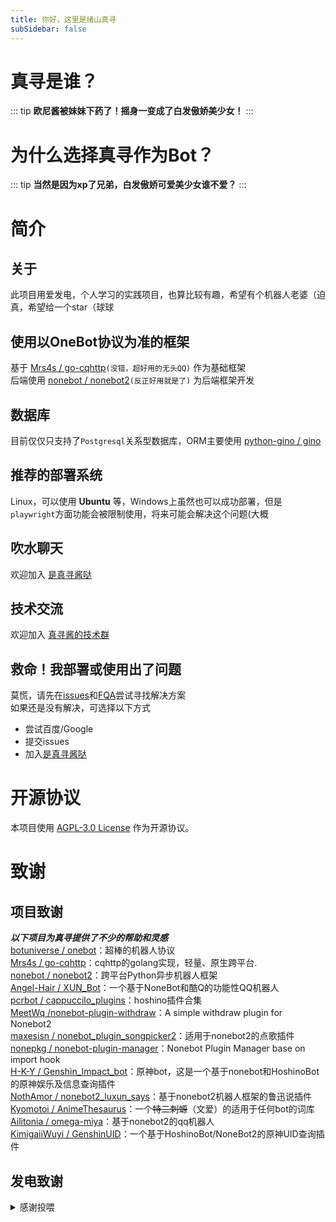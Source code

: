 ```yaml
---
title: 你好，这里是绪山真寻
subSidebar: false
---
```



__真寻是谁？__
===

::: tip
__欧尼酱被妹妹下药了！摇身一变成了白发傲娇美少女！__
:::

__为什么选择真寻作为Bot？__
===

::: tip
__当然是因为xp了兄弟，白发傲娇可爱美少女谁不爱？__
:::

__简介__
===

## 关于

此项目用爱发电，个人学习的实践项目，也算比较有趣，希望有个机器人老婆（迫真，希望给一个star（球球

## 使用以OneBot协议为准的框架

基于 [Mrs4s / go-cqhttp](https://github.com/Mrs4s/go-cqhttp)`(没错，超好用的无头QQ)` 作为基础框架  
后端使用 [nonebot / nonebot2](https://github.com/nonebot/nonebot2)`(反正好用就是了)` 为后端框架开发

## 数据库

目前仅仅只支持了`Postgresql`关系型数据库，ORM主要使用 [python-gino / gino](https://github.com/python-gino/gino)

## 推荐的部署系统

Linux，可以使用 __Ubuntu__ 等，Windows上虽然也可以成功部署，但是`playwright`方面功能会被限制使用，将来可能会解决这个问题(大概

## 吹水聊天

欢迎加入 [是真寻酱哒](https://jq.qq.com/?_wv=1027&k=u8PgBkMZ)

## 技术交流

欢迎加入 [真寻酱的技术群](https://jq.qq.com/?_wv=1027&k=u8PgBkMZ)

## 救命！我部署或使用出了问题

莫慌，请先在[issues](https://github.com/HibiKier/zhenxun_bot/issues)和[FQA](/development/faq/FAQ)尝试寻找解决方案  
如果还是没有解决，可选择以下方式  

* 尝试百度/Google
* 提交issues
* 加入[是真寻酱哒](https://jq.qq.com/?_wv=1027&k=u8PgBkMZ)

__开源协议__
===

本项目使用 [AGPL-3.0 License](https://github.com/HibiKier/zhenxun_bot/blob/main/LICENSE) 作为开源协议。

__致谢__
===

__项目致谢__
---

___以下项目为真寻提供了不少的帮助和灵感___  
[botuniverse / onebot](https://github.com/botuniverse/onebot)：超棒的机器人协议  
[Mrs4s / go-cqhttp](https://github.com/Mrs4s/go-cqhttp)：cqhttp的golang实现，轻量、原生跨平台.  
[nonebot / nonebot2](https://github.com/nonebot/nonebot2)：跨平台Python异步机器人框架  
[Angel-Hair / XUN_Bot](https://github.com/Angel-Hair/XUN_Bot)：一个基于NoneBot和酷Q的功能性QQ机器人  
[pcrbot / cappuccilo_plugins](https://github.com/pcrbot/cappuccilo_plugins)：hoshino插件合集  
[MeetWq /nonebot-plugin-withdraw](https://github.com/MeetWq/nonebot-plugin-withdraw)：A simple withdraw plugin for Nonebot2  
[maxesisn / nonebot_plugin_songpicker2](https://github.com/maxesisn/nonebot_plugin_songpicker2)：适用于nonebot2的点歌插件  
[nonepkg / nonebot-plugin-manager](https://github.com/nonepkg/nonebot-plugin-manager)：Nonebot Plugin Manager base on import hook  
[H-K-Y / Genshin_Impact_bot](https://github.com/H-K-Y/Genshin_Impact_bot)：原神bot，这是一个基于nonebot和HoshinoBot的原神娱乐及信息查询插件  
[NothAmor / nonebot2_luxun_says](https://github.com/NothAmor/nonebot2_luxun_says)：基于nonebot2机器人框架的鲁迅说插件  
[Kyomotoi / AnimeThesaurus](https://github.com/Kyomotoi/AnimeThesaurus)：一个~~特二刺螈~~（文爱）的适用于任何bot的词库  
[Ailitonia / omega-miya](https://github.com/Ailitonia/omega-miya)：基于nonebot2的qq机器人  
[KimigaiiWuyi / GenshinUID]("https://github.com/KimigaiiWuyi/GenshinUID")：一个基于HoshinoBot/NoneBot2的原神UID查询插件

__发电致谢__
---

<details>

<summary> 感谢投喂 </summary>

|       赞助者 (非常感谢捏)        |      金额    |
|:-----------------|:-----------|
|[shenqi](https://afdian.net/u/fa923a8cfe3d11eba61752540025c377)| ￥12 |
|[A_Kyuu](https://afdian.net/u/b83954fc2c1211eba9eb52540025c377)| ￥200 |
|[疯狂混沌](https://afdian.net/u/789a2f9200cd11edb38352540025c377)| ￥5|
|[Tpoeyopo](https://afdian.net/u/0571b15e7b6411ed885e52540025c377)|￥24|
|[投冥](https://afdian.net/a/144514mm)|￥6|
|[茶喵](https://afdian.net/u/fd22382eac4d11ecbfc652540025c377)|￥6|
|[AemokpaTNR](https://afdian.net/u/1169bb8c8a9611edb0c152540025c377)|￥24|
|[爱发电用户_wrxn](https://afdian.net/u/4aa03d20db4311ecb1e752540025c377)|￥6|
|[qqw](https://afdian.net/u/b71db4e2cc3e11ebb76652540025c377)|￥6|
|[溫一壺月光下酒](https://afdian.net/u/ad667a5c650c11ed89bf52540025c377)|￥6|
|[伝木](https://afdian.net/u/246b80683f9511edba7552540025c377)|￥12|
|[阿奎](https://afdian.net/u/da41f72845d511ed930d52540025c377)|￥112|
|[醉梦尘逸](https://afdian.net/u/bc11d2683cd011ed99b552540025c377)|￥6|
|[Iris](https://afdian.net/a/MikoIris)|￥24|
|[Yui](https://afdian.net/u/c5e6289e5f0a11ea81ef52540025c377)|￥6|
|[Abc](https://afdian.net/u/870dc10a3cd311ed828852540025c377)|￥6|
|[本喵无敌哒](https://afdian.net/u/dffaa9005bc911ebb69b52540025c377)|￥16.04|
|[椎名冬羽](https://afdian.net/u/ca1ebd64395e11ed81b452540025c377)|￥6|
|[kaito](https://afdian.net/u/a055e20a498811eab1f052540025c377)|￥6|
|[墨然](https://afdian.net/u/8aa5874a644d11eb8a6752540025c377)|￥6|
|[爱发电用户_T9e4](https://afdian.net/u/2ad1bb82f3a711eca22852540025c377)|￥12|
|[请问一份爱多少钱](https://afdian.net/u/f57ef6602dbd11ed977f52540025c377)|￥6|
|[咸鱼鱼鱼鱼](https://afdian.net/u/8e39b9a400e011ed9f4a52540025c377)|￥48|
|[Kafka](https://afdian.net/u/41d66798ef6911ecbc5952540025c377)|￥24|
|[笑柒XIAO_Q7](https://afdian.net/u/4696db5c529111ec84ea52540025c377)|￥36|
|[noahzark](https://afdian.net/a/noahzark)|￥24|
|[ze roller](https://afdian.net/u/0e599e96257211ed805152540025c377)|￥6|
|[腊条](https://afdian.net/u/f739c4d69eca11eba94b52540025c377)|￥6|
|[感冒土豆](https://afdian.net/a/kuai364354200)|￥6|
|[爱发电用户_TBsd](https://afdian.net/u/db638b60217911ed9efd52540025c377)|￥24|
|[我只会cvs](https://afdian.net/u/6d31c266214111ed807f52540025c377)|￥15|
|[烟寒若雨](https://afdian.net/u/067bd2161eec11eda62b52540025c377)|￥54|
|[ln](https://afdian.net/u/b51914ba1c6611ed8a4e52540025c377)|￥24|
|[阿咪要女装](https://afdian.net/u/3d8f30581a2911edba6d52540025c377)|￥30|
|[爱发电用户_c58s](https://afdian.net/u/a6ad8dda195e11ed9a4152540025c377)|￥24|
|[爱发电用户_eNr9](https://afdian.net/u/05fdb41c0c9a11ed814952540025c377)|￥6|
|[花漾](https://afdian.net/a/meowo)|￥6|
|[Excalibur](https://afdian.net/u/69b76e9ec77b11ec874f52540025c377)|￥24|
|[爱发电用户_Bc6j](https://afdian.net/u/8546be24f44111eca64052540025c377)|￥6|
|[阿咪和歌歌的老婆](https://afdian.net/u/af63700eeaf411eca4e552540025c377)|￥48|
|[副驾驶啦啦啦](https://afdian.net/u/6f27f372f2a411eca09752540025c377)|￥6|
|[嘿小欧](https://afdian.net/u/daa4bec4f24911ec82e552540025c377)|￥6|
|[回忆的秋千](https://afdian.net/u/e315d9c6f14f11ecbeef52540025c377)|￥24|
|[十年くん](https://github.com/shinianj)|￥96|
|[哇](https://afdian.net/u/9b266244f23911eca19052540025c377)|￥6|
|[yajiwa](https://github.com/yajiwa)|￥262|
|[爆金币](https://afdian.net/u/0d78879ef23711ecb22452540025c377)|￥5.2|

</details>
